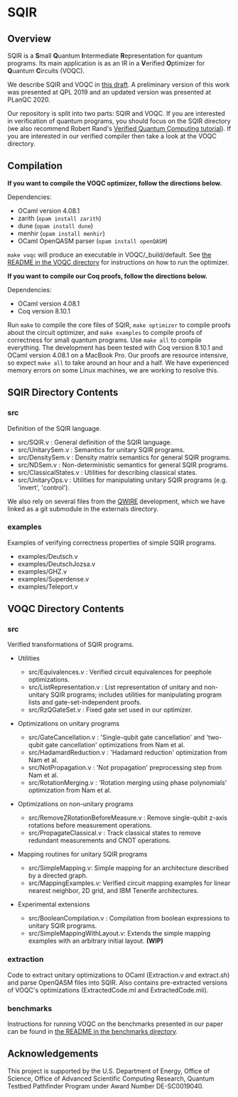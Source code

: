 # SQIR

## Overview

SQIR is a **S**mall **Q**uantum **I**ntermediate **R**epresentation for quantum programs. Its main application is as an IR in a **V**erified **O**ptimizer for **Q**uantum **C**ircuits (VOQC).

We describe SQIR and VOQC in [this draft](https://www.cs.umd.edu/~mwh/papers/hietala19voqc.html). A preliminary version of this work was presented at QPL 2019 and an updated version was presented at PLanQC 2020.

Our repository is split into two parts: SQIR and VOQC. If you are interested in verification of quantum programs, you should focus on the SQIR directory (we also recommend Robert Rand's [Verified Quantum Computing tutorial](http://www.cs.umd.edu/~rrand/vqc/index.html)). If you are interested in our verified compiler then take a look at the VOQC directory.

## Compilation

**If you want to compile the VOQC optimizer, follow the directions below.** 

Dependencies:
  * OCaml version 4.08.1 
  * zarith (`opam install zarith`)
  * dune (`opam install dune`)
  * menhir (`opam install menhir`)
  * OCaml OpenQASM parser (`opam install openQASM`)

`make voqc` will produce an executable in VOQC/_build/default. See [the README in the VOQC directory](VOQC/README.md) for instructions on how to run the optimizer.

**If you want to compile our Coq proofs, follow the directions below.**

Dependencies:
  * OCaml version 4.08.1
  * Coq version 8.10.1

Run `make` to compile the core files of SQIR, `make optimizer` to compile proofs about the circuit optimizer, and `make examples` to compile proofs of correctness for small quantum programs. Use `make all` to compile everything. The development has been tested with Coq version 8.10.1 and OCaml version 4.08.1 on a MacBook Pro. Our proofs are resource intensive, so expect `make all` to take around an hour and a half. We have experienced memory errors on some Linux machines, we are working to resolve this.

## SQIR Directory Contents

### src

Definition of the SQIR language.

- src/SQIR.v : General definition of the SQIR language.
- src/UnitarySem.v : Semantics for unitary SQIR programs.
- src/DensitySem.v : Density matrix semantics for general SQIR programs.
- src/NDSem.v : Non-deterministic semantics for general SQIR programs.
- src/ClassicalStates.v : Utilities for describing classical states.
- src/UnitaryOps.v : Utilities for manipulating unitary SQIR programs (e.g. 'invert', 'control').

We also rely on several files from the [QWIRE](https://github.com/inQWIRE/QWIRE) development, which we have linked as a git submodule in the externals directory.

### examples

Examples of verifying correctness properties of simple SQIR programs.

- examples/Deutsch.v    
- examples/DeutschJozsa.v
- examples/GHZ.v
- examples/Superdense.v
- examples/Teleport.v  

## VOQC Directory Contents

### src

Verified transformations of SQIR programs.

- Utilities
  - src/Equivalences.v : Verified circuit equivalences for peephole optimizations.
  - src/ListRepresentation.v : List representation of unitary and non-unitary SQIR programs; includes utilities for manipulating program lists and gate-set-independent proofs.
  - src/RzQGateSet.v : Fixed gate set used in our optimizer.

- Optimizations on unitary programs
  - src/GateCancellation.v : 'Single-qubit gate cancellation' and 'two-qubit gate cancellation' optimizations from Nam et al.
  - src/HadamardReduction.v : 'Hadamard reduction' optimization from Nam et al.
  - src/NotPropagation.v : 'Not propagation' preprocessing step from Nam et al.
  - src/RotationMerging.v : 'Rotation merging using phase polynomials' optimization from Nam et al.

- Optimizations on non-unitary programs
  - src/RemoveZRotationBeforeMeasure.v : Remove single-qubit z-axis rotations before measurement operations.
  - src/PropagateClassical.v : Track classical states to remove redundant measurements and CNOT operations.

- Mapping routines for unitary SQIR programs
  - src/SimpleMapping.v: Simple mapping for an architecture described by a directed graph.
  - src/MappingExamples.v: Verified circuit mapping examples for linear nearest neighbor, 2D grid, and IBM Tenerife architectures.

- Experimental extensions
  - src/BooleanCompilation.v : Compilation from boolean expressions to unitary SQIR programs.
  - src/SimpleMappingWithLayout.v: Extends the simple mapping examples with an arbitrary initial layout. **(WIP)**

### extraction

Code to extract unitary optimizations to OCaml (Extraction.v and extract.sh) and parse OpenQASM files into SQIR. Also contains pre-extracted versions of VOQC's optimizations (ExtractedCode.ml and ExtractedCode.mli). 

### benchmarks

Instructions for running VOQC on the benchmarks presented in our paper can be found in [the README in the benchmarks directory](VOQC/benchmarks/README.md).

## Acknowledgements

This project is supported by the U.S. Department of Energy, Office of Science, Office of Advanced Scientific Computing Research, Quantum Testbed Pathfinder Program under Award Number DE-SC0019040.
